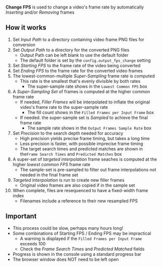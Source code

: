 **Change FPS** is used to change a video's frame rate by automatically _Inserting_ and/or _Removing_ frames

## How it works

1. Set _Input Path_ to a directory containing video frame PNG files for conversion
1. Set _Output Path_ to a directory for the converted PNG files
    - Output Path can be left blank to use the default folder
    - The default folder is set by the `config.output_fps_change` setting
1. Set _Starting FPS_ to the frame rate of the video being converted
1. Set _Ending FPS_ to the frame rate for the converted video frames
1.  The lowest-common-multiple _Super-Sampling_ frame rate is computed
    - This rate is the smallest that's evenly divisible by both rates
        - The super-sample rate shows in the `Lowest Common FPS` box
1. A _Super-Sampling Set_ of frames is computed at the higher common frame rate
    - If needed, _Filler Frames_ will be interpolated to inflate the original video's frame rate to the super-sample rate
        - The fill count shows in the `Filled Frames per Input Frame` box
    - If needed. the super-sample set is _Sampled_ to achieve the final frame rate
        - The sample rate shows in the `Output Frames Sample Rate` box
1. Set _Precision_ to the search depth needed for accuracy
      - High precision yields precise frame timing, but takes a long time
      - Less precision is faster, with possible imprecise frame timing
      - The target search times and predicted matches are shown in the`Frame Search Times` and `Predicted Matches` box
1. A super-set of _targeted interpolation_ frame seaches is computed at the higher _lowest common FPS_ frame rate
    - The sample-set is pre-sampled to filter out frame interpolations not needed in the final frame set
1. _Targeted Interpolation_ is run to create new filler frames
    - Original video frames are also copied if in the sample set
1. When complete, files are resequenced to have a fixed-width frame index
    - Filenames include a reference to their new resampled FPS

## Important

- This process could be slow, perhaps many hours long!
- Some combinations of Starting FPS / Ending FPS may be impractical
    - A warning is displayed if the `Filled Frames per Input Frame` exceeds 100
  - Check the _Frame Search Times_ and _Predicted Matched_ fields
- Progress is shown in the console using a standard progress bar
- The browser window does NOT need to be left open
